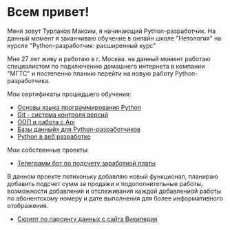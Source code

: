 
# Всем привет!
Меня зовут Турлаков Максим, я начинающий Python-разработчик. На данный момент я заканчиваю обучение в онлайн школе "Нетология" на курсле "Python-разработчик: расширенный курс"

Мне 27 лет живу и работаю в г. Москва. на данный момент работаю специалистом по подключению домашнего интернета в компании "МГТС" и постепенно планию перейти на новую работу Python-разработчика.

Мои сертификаты прошедшего обучения: 

- [Основы языка программирования Python](https://netology.ru/sharing/083894f883df328294982f0a597d86b4?utm_source=social&utm_campaign=certificate_lms)
- [Git - система контроля версий](https://netology.ru/sharing/9a4566bf815a17f70e06be00c0a0bd59?utm_source=social&utm_campaign=certificate_lms)
- [ООП и работа с Api](https://netology.ru/sharing/cc34a4b6d384d45f38eeaaabecb6a7a4?utm_source=social&utm_campaign=certificate_lms)
- [Базы данныйх для Python-разработчиков](https://netology.ru/sharing/ca691ef1c1706c15975c37fc8058218d?utm_source=social&utm_campaign=certificate_lms)
- [Python в веб разработке](https://netology.ru/sharing/e2f5463e2600a437f5c409542b1a22f2?utm_source=social&utm_campaign=certificate_lms)


Мои собственные проекты:

- [Телеграмм бот по подсчету заработной платы](https://github.com/winreit/Work_bot)

В данном проекте потихоньку добавляю новый функционал, планираю добавить подсчет сумм за продажи и подополнительные работы, возможности добавления и отслеживания каждой добавлениой работы по абонентскому номеру и дате выполнения для более информативного отображения.
- [Скрипт по парсингу данных с сайта Википедия](https://github.com/winreit/parser_wikipedia) 

